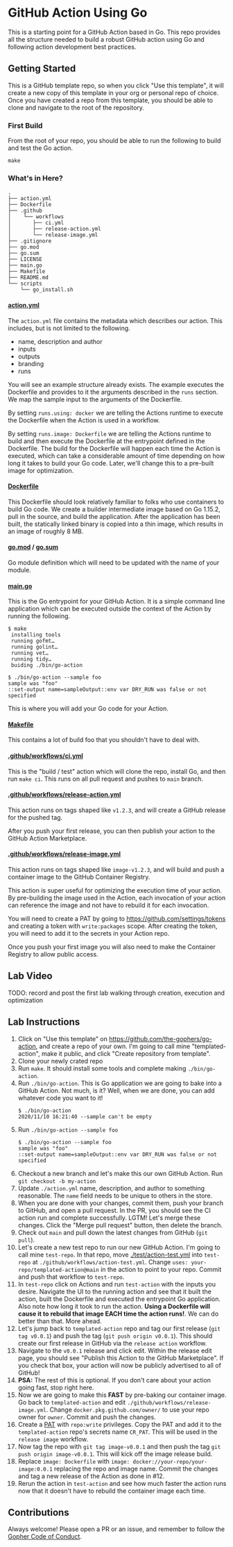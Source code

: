 # GitHub Action Using Go
This is a starting point for a GitHub Action based in Go. This repo provides all the structure needed to build
a robust GitHub action using Go and following action development best practices.

## Getting Started
This is a GitHub template repo, so when you click "Use this template", it will create a new copy of this
template in your org or personal repo of choice. Once you have created a repo from this template, you
should be able to clone and navigate to the root of the repository.

### First Build
From the root of your repo, you should be able to run the following to build and test the Go action.
```shell script
make
```

### What's in Here?

```
.
├── action.yml
├── Dockerfile
├── .github
│    └── workflows
│       ├── ci.yml
│       ├── release-action.yml
│       └── release-image.yml
├── .gitignore
├── go.mod
├── go.sum
├── LICENSE
├── main.go
├── Makefile
├── README.md
└── scripts
    └── go_install.sh
```

#### [action.yml](./action.yml)
The `action.yml` file contains the metadata which describes our action. This includes, but is not limited
to the following.
- name, description and author
- inputs
- outputs
- branding
- runs

You will see an example structure already exists. The example executes the Dockerfile and provides to it
the arguments described in the `runs` section. We map the sample input to the arguments of the Dockerfile.

By setting `runs.using: docker` we are telling the Actions runtime to execute the Dockerfile when the
Action is used in a workflow.

By setting `runs.image: Dockerfile` we are telling the Actions runtime to build and then execute the
Dockerfile at the entrypoint defined in the Dockerfile. The build for the Dockerfile will happen
each time the Action is executed, which can take a considerable amount of time depending on how long
it takes to build your Go code. Later, we'll change this to a pre-built image for optimization. 

#### [Dockerfile](./Dockerfile)
This Dockerfile should look relatively familiar to folks who use containers to build Go code. We create a
builder intermediate image based on Go 1.15.2, pull in the source, and build the application. After the
application has been built, the statically linked binary is copied into a thin image, which results in 
an image of roughly 8 MB.

#### [go.mod](./go.mod) / [go.sum](./go.sum)
Go module definition which will need to be updated with the name of your module.

#### [main.go](./main.go)
This is the Go entrypoint for your GitHub Action. It is a simple command line application which can be
executed outside the context of the Action by running the following.
```shell script
$ make
 installing tools
 running gofmt…
 running golint…
 running vet…
 running tidy…
 buiding ./bin/go-action

$ ./bin/go-action --sample foo
sample was "foo"
::set-output name=sampleOutput::env var DRY_RUN was false or not specified
``` 

This is where you will add your Go code for your Action.

#### [Makefile](./Makefile)
This contains a lot of build foo that you shouldn't have to deal with.

#### [.github/workflows/ci.yml](.github/workflows/ci.yml)
This is the "build / test" action which will clone the repo, install Go, and then run `make ci`. This runs
on all pull request and pushes to `main` branch.

#### [.github/workflows/release-action.yml](./.github/workflows/release-action.yml)
This action runs on tags shaped like `v1.2.3`, and will create a GitHub release for the pushed tag.

After you push your first release, you can then publish your action to the GitHub Action Marketplace.

#### [.github/workflows/release-image.yml](./.github/workflows/release-image.yml)
This action runs on tags shaped like `image-v1.2.3`, and will build and push a container image to the
GitHub Container Registry.

This action is super useful for optimizing the execution time of your action. By pre-building the
image used in the Action, each invocation of your action can reference the image and not have to
rebuild it for each invocation.

You will need to create a PAT by going to https://github.com/settings/tokens and creating a token
with `write:packages` scope. After creating the token, you will need to add it to the secrets in your
Action repo.

Once you push your first image you will also need to make the Container Registry to allow public access.

## Lab Video
TODO: record and post the first lab walking through creation, execution and optimization

## Lab Instructions
1) Click on "Use this template" on https://github.com/the-gophers/go-action, and create a repo of your own. I'm going 
   to call mine "templated-action", make it public, and click "Create repository from template".
2) Clone your newly crated repo
3) Run `make`. It should install some tools and complete making `./bin/go-action`.
4) Run `./bin/go-action`. This is Go application we are going to bake into a GitHub Action. Not much, is it? Well,
    when we are done, you can add whatever code you want to it!
    ```shell script
    $ ./bin/go-action 
    2020/11/10 16:21:40 --sample can't be empty
    ```
5) Run `./bin/go-action --sample foo`
    ```shell script
    $ ./bin/go-action --sample foo
    sample was "foo"
    ::set-output name=sampleOutput::env var DRY_RUN was false or not specified
    ```
6) Checkout a new branch and let's make this our own GitHub Action. Run `git checkout -b my-action`
7) Update `./action.yml` name, description, and author to something reasonable. The `name` field needs to be
   unique to others in the store.
8) When you are done with your changes, commit them, push your branch to GitHub, and open a pull request. In the PR,
   you should see the CI action run and complete successfully. LGTM! Let's merge these changes. Click the
   "Merge pull request" button, then delete the branch.
9) Check out `main` and pull down the latest changes from GitHub (`git pull`).
10) Let's create a new test repo to run our new GitHub Action. I'm going to call mine `test-repo`. In that repo,
    move [./test/action-test.yml](./test/action-test.yml) into `test-repo` at `./github/workflows/action-test.yml`.
    Change `uses: your-repo/templated-action@main` in the action to point to your repo. Commit and push that 
    workflow to `test-repo`.
11) In `test-repo` click on Actions and run `test-action` with the inputs you desire. Navigate the UI to the running
    action and see that it built the action, built the Dockerfile and executed the entrypoint Go application. Also note
    how long it took to run the action. **Using a Dockerfile will cause it to rebuild that image EACH time the action
    runs!**. We can do better than that. More ahead.
12) Let's jump back to `templated-action` repo and tag our first release (`git tag v0.0.1`) and push the tag
    (`git push origin v0.0.1`). This should create our first release in GitHub via the `release action` workflow.
13) Navigate to the `v0.0.1` release and click edit. Within the release edit page, you should see "Publish this Action to the GitHub Marketplace".
    If you check that box, your action will now be publicly advertised to all of GitHub!
14) **PSA:** The rest of this is optional. If you don't care about your action going fast, stop right here.
15) Now we are going to make this **FAST** by pre-baking our container image. Go back to `templated-action` and edit
    `./github/workflows/release-image.yml`. Change `docker.pkg.github.com/owner/` to use your repo owner for `owner`.
    Commit and push the changes.
16) Create a [PAT](https://github.com/settings/tokens) with `repo:write` privileges. Copy the PAT and add it to the
    `templated-action` repo's secrets name `CR_PAT`. This will be used in the `release image` workflow.
17) Now tag the repo with `git tag image-v0.0.1` and then push the tag `git push origin image-v0.0.1`. This will
    kick off the image release build.
18) Replace `image: Dockerfile` with `image: docker://your-repo/your-image:0.0.1` replacing the repo and image name.
    Commit the changes and tag a new release of the Action as done in #12.
19) Rerun the action in `test-action` and see how much faster the action runs now that it doesn't have to rebuild
    the container image each time.
    


## Contributions
Always welcome! Please open a PR or an issue, and remember to follow the [Gopher Code of Conduct](https://www.gophercon.com/page/1475132/code-of-conduct).